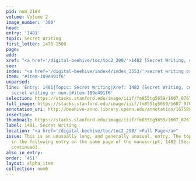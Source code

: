 ```yaml
---
pid: num_2184
volume: Volume 2
image_number: '300'
head:
entry: '1481'
topic: Secret Writing
first_letter: 1476-1500
page:
add:
xref: "<a href='/digital-beehive/toc/toc2_290/'>1482 [Secret Writing, continued]</a>"
see:
index: "<a href='/digital-beehive/index4/index_3553/'>secret writing or num.</a>"
item: "#item-189e491f6"
unparsed:
line: 'Entry: 1481|Topic: Secret Writing|Xref: 1482 [Secret Writing, continued]|Index:
  secret writing or num.|#item-189e491f6'
selection: https://stacks.stanford.edu/image/iiif/fm855tg5659/1607_0767/880,207,2891,1788/full/0/default.jpg
full_image: https://stacks.stanford.edu/image/iiif/fm855tg5659/1607_0767/full/full/0/default.jpg
annotation_uri: http://beehive-anno.library.upenn.edu/annotation/1675882808429
insertion:
thumbnail: https://stacks.stanford.edu/image/iiif/fm855tg5659/1607_0767/880,207,600,180/250,/0/default.jpg
label: 1481. Secret Writing
location: "<a href='/digital-beehive/toc/toc2_290/'>Full Page</a>"
issue: This is an unusually long, and generally unusual, entry. The topic continues
  in the following entry on the same page of the manuscript, 1482 [Secret Writing,
  continued].
also_in_entry:
order: '451'
layout: alpha_item
collection: num6
---
```

